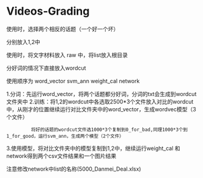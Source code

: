 # Videos-Grading

使用时，选择两个相反的话题（一个好一个坏）

分别放入1,2中

使用时，将文字材料放入 raw 中，将list放入根目录

分好词的情况下直接放入wordcut

使用顺序为 word_vector svm_ann weight_cal network

1.分词：先运行word_vector，将两个话题都分好词，分词的txt会生成到wordcut文件夹中
2.训练：将1,2的wordcut中各选取2500*3个文件放入对比的wordcut中，从刚才的位置继续运行对比文件夹中的word_vector，生成wordvec模型（3个文件）

             将好的话题的wordcut文件选1000*3个复制到0_for_bad,同理1000*3个到1_for_good，运行svm_ann，生成两个模型（2个文件）
3.使用模型，将对比文件夹中的模型复制到1,2中，继续运行weight_cal 和network得到两个csv文件结果和一个图片结果	

注意修改network中list的名称(5000_Danmei_Deal.xlsx)

